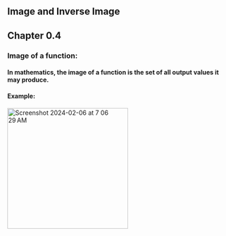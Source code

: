 ## Image and Inverse Image 
## Chapter 0.4

### Image of a function:
#### In mathematics, the image of a function is the set of all output values it may produce.
#### Example:
<img width="274" alt="Screenshot 2024-02-06 at 7 06 29 AM" src="https://github.com/StrwHatF1k1r/csc208/assets/106093745/14a972be-e499-4840-849a-45b4156b4340">






